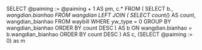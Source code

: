 SELECT
	@paiming := @paiming + 1 AS pm,
	c.*
FROM
	(
		SELECT
			b.*, wangdian.bianhao
		FROM
			wangdian
		LEFT JOIN (
			SELECT
				count(*) AS count,
				wangdian_bianhao
			FROM
				waybill
			WHERE
				yw_type = 0
			GROUP BY
				wangdian_bianhao
			ORDER BY
				count DESC
		) AS b ON wangdian.bianhao = b.wangdian_bianhao
		ORDER BY
			count DESC
	) AS c,
	(SELECT @paiming := 0) as m
